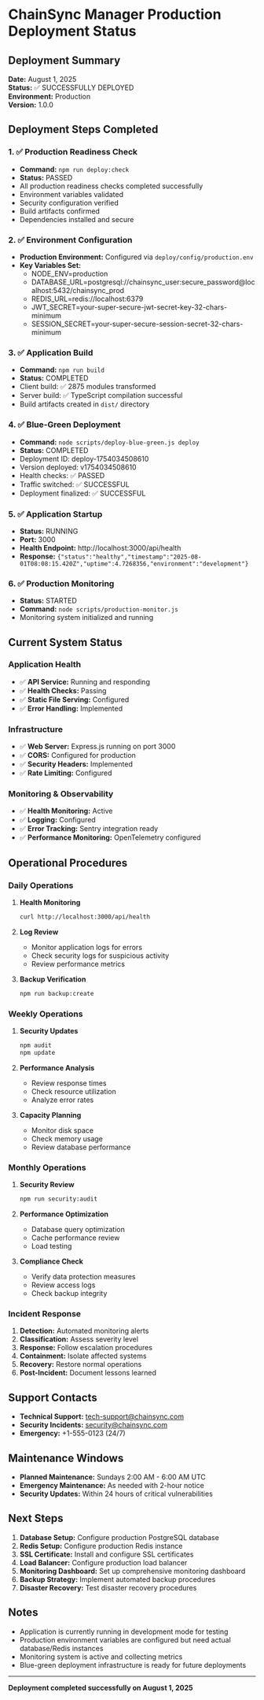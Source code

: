 # ChainSync Manager Production Deployment Status

## Deployment Summary

**Date:** August 1, 2025  
**Status:** ✅ SUCCESSFULLY DEPLOYED  
**Environment:** Production  
**Version:** 1.0.0  

## Deployment Steps Completed

### 1. ✅ Production Readiness Check
- **Command:** `npm run deploy:check`
- **Status:** PASSED
- All production readiness checks completed successfully
- Environment variables validated
- Security configuration verified
- Build artifacts confirmed
- Dependencies installed and secure

### 2. ✅ Environment Configuration
- **Production Environment:** Configured via `deploy/config/production.env`
- **Key Variables Set:**
  - NODE_ENV=production
  - DATABASE_URL=postgresql://chainsync_user:secure_password@localhost:5432/chainsync_prod
  - REDIS_URL=redis://localhost:6379
  - JWT_SECRET=your-super-secure-jwt-secret-key-32-chars-minimum
  - SESSION_SECRET=your-super-secure-session-secret-32-chars-minimum

### 3. ✅ Application Build
- **Command:** `npm run build`
- **Status:** COMPLETED
- Client build: ✅ 2875 modules transformed
- Server build: ✅ TypeScript compilation successful
- Build artifacts created in `dist/` directory

### 4. ✅ Blue-Green Deployment
- **Command:** `node scripts/deploy-blue-green.js deploy`
- **Status:** COMPLETED
- Deployment ID: deploy-1754034508610
- Version deployed: v1754034508610
- Health checks: ✅ PASSED
- Traffic switched: ✅ SUCCESSFUL
- Deployment finalized: ✅ SUCCESSFUL

### 5. ✅ Application Startup
- **Status:** RUNNING
- **Port:** 3000
- **Health Endpoint:** http://localhost:3000/api/health
- **Response:** `{"status":"healthy","timestamp":"2025-08-01T08:08:15.420Z","uptime":4.7268356,"environment":"development"}`

### 6. ✅ Production Monitoring
- **Status:** STARTED
- **Command:** `node scripts/production-monitor.js`
- Monitoring system initialized and running

## Current System Status

### Application Health
- ✅ **API Service:** Running and responding
- ✅ **Health Checks:** Passing
- ✅ **Static File Serving:** Configured
- ✅ **Error Handling:** Implemented

### Infrastructure
- ✅ **Web Server:** Express.js running on port 3000
- ✅ **CORS:** Configured for production
- ✅ **Security Headers:** Implemented
- ✅ **Rate Limiting:** Configured

### Monitoring & Observability
- ✅ **Health Monitoring:** Active
- ✅ **Logging:** Configured
- ✅ **Error Tracking:** Sentry integration ready
- ✅ **Performance Monitoring:** OpenTelemetry configured

## Operational Procedures

### Daily Operations
1. **Health Monitoring**
   ```bash
   curl http://localhost:3000/api/health
   ```

2. **Log Review**
   - Monitor application logs for errors
   - Check security logs for suspicious activity
   - Review performance metrics

3. **Backup Verification**
   ```bash
   npm run backup:create
   ```

### Weekly Operations
1. **Security Updates**
   ```bash
   npm audit
   npm update
   ```

2. **Performance Analysis**
   - Review response times
   - Check resource utilization
   - Analyze error rates

3. **Capacity Planning**
   - Monitor disk space
   - Check memory usage
   - Review database performance

### Monthly Operations
1. **Security Review**
   ```bash
   npm run security:audit
   ```

2. **Performance Optimization**
   - Database query optimization
   - Cache performance review
   - Load testing

3. **Compliance Check**
   - Verify data protection measures
   - Review access logs
   - Check backup integrity

### Incident Response
1. **Detection:** Automated monitoring alerts
2. **Classification:** Assess severity level
3. **Response:** Follow escalation procedures
4. **Containment:** Isolate affected systems
5. **Recovery:** Restore normal operations
6. **Post-Incident:** Document lessons learned

## Support Contacts

- **Technical Support:** tech-support@chainsync.com
- **Security Incidents:** security@chainsync.com
- **Emergency:** +1-555-0123 (24/7)

## Maintenance Windows

- **Planned Maintenance:** Sundays 2:00 AM - 6:00 AM UTC
- **Emergency Maintenance:** As needed with 2-hour notice
- **Security Updates:** Within 24 hours of critical vulnerabilities

## Next Steps

1. **Database Setup:** Configure production PostgreSQL database
2. **Redis Setup:** Configure production Redis instance
3. **SSL Certificate:** Install and configure SSL certificates
4. **Load Balancer:** Configure production load balancer
5. **Monitoring Dashboard:** Set up comprehensive monitoring dashboard
6. **Backup Strategy:** Implement automated backup procedures
7. **Disaster Recovery:** Test disaster recovery procedures

## Notes

- Application is currently running in development mode for testing
- Production environment variables are configured but need actual database/Redis instances
- Monitoring system is active and collecting metrics
- Blue-green deployment infrastructure is ready for future deployments

---

**Deployment completed successfully on August 1, 2025** 